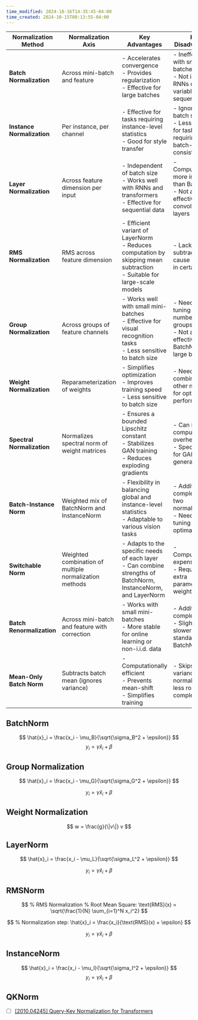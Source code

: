 ```yaml
---
time_modified: 2024-10-16T14:35:45-04:00
time_created: 2024-10-15T08:13:55-04:00
---
```


|**Normalization Method**|**Normalization Axis**|**Key Advantages**|**Key Disadvantages**|**Best Use Case**|
|---|---|---|---|---|
|**Batch Normalization**|Across mini-batch and feature|- Accelerates convergence  <br>- Provides regularization  <br>- Effective for large batches|- Ineffective with small batches  <br>- Not ideal for RNNs or variable-length sequences|CNNs, fully connected layers in vision tasks|
|**Instance Normalization**|Per instance, per channel|- Effective for tasks requiring instance-level statistics  <br>- Good for style transfer|- Ignores global batch statistics  <br>- Less effective for tasks requiring batch-wide consistency|Style transfer, GANs|
|**Layer Normalization**|Across feature dimension per input|- Independent of batch size  <br>- Works well with RNNs and transformers  <br>- Effective for sequential data|- Computationally more intensive than BatchNorm  <br>- Not as effective for convolutional layers|Transformers, RNNs, attention models|
|**RMS Normalization**|RMS across feature dimension|- Efficient variant of LayerNorm  <br>- Reduces computation by skipping mean subtraction  <br>- Suitable for large-scale models|- Lack of mean subtraction can cause instability in certain tasks|Transformers, large models where efficiency is critical|
|**Group Normalization**|Across groups of feature channels|- Works well with small mini-batches  <br>- Effective for visual recognition tasks  <br>- Less sensitive to batch size|- Needs manual tuning of the number of groups  <br>- Not as effective as BatchNorm with large batches|Vision models (ResNets, object detection)|
|**Weight Normalization**|Reparameterization of weights|- Simplifies optimization  <br>- Improves training speed  <br>- Less sensitive to batch size|- Needs to be combined with other methods for optimal performance|Reinforcement learning, generative models|
|**Spectral Normalization**|Normalizes spectral norm of weight matrices|- Ensures a bounded Lipschitz constant  <br>- Stabilizes GAN training  <br>- Reduces exploding gradients|- Can increase computational overhead  <br>- Specialized for GANs, less generalizable|GANs, particularly in the discriminator|
|**Batch-Instance Norm**|Weighted mix of BatchNorm and InstanceNorm|- Flexibility in balancing global and instance-level statistics  <br>- Adaptable to various vision tasks|- Additional complexity with two normalizations  <br>- Needs fine-tuning for optimal balance|Vision tasks like style transfer and object detection|
|**Switchable Norm**|Weighted combination of multiple normalization methods|- Adapts to the specific needs of each layer  <br>- Can combine strengths of BatchNorm, InstanceNorm, and LayerNorm|- Computationally expensive  <br>- Requires extra parameters for weighting|General deep learning models where adaptation is key|
|**Batch Renormalization**|Across mini-batch and feature with correction|- Works with small mini-batches  <br>- More stable for online learning or non-i.i.d. data|- Additional complexity  <br>- Slightly slower than standard BatchNorm|Small-batch training, online learning, RL|
|**Mean-Only Batch Norm**|Subtracts batch mean (ignores variance)|- Computationally efficient  <br>- Prevents mean-shift  <br>- Simplifies training|- Skips variance normalization, less robust for complex data|Large-scale models where variance normalization isn’t crucial|


## BatchNorm


$$
\hat{x}_i = \frac{x_i - \mu_B}{\sqrt{\sigma_B^2 + \epsilon}}
$$
$$
y_i = \gamma \hat{x}_i + \beta
$$





## Group Normalization

$$
\hat{x}_i = \frac{x_i - \mu_G}{\sqrt{\sigma_G^2 + \epsilon}}
$$

$$
y_i = \gamma \hat{x}_i + \beta
$$
##  Weight Normalization


$$
w = \frac{g}{\|v\|} v
$$


## LayerNorm

$$
\hat{x}_i = \frac{x_i - \mu_L}{\sqrt{\sigma_L^2 + \epsilon}}
$$

$$
y_i = \gamma \hat{x}_i + \beta
$$

## RMSNorm

$$
% RMS Normalization
% Root Mean Square:
\text{RMS}(x) = \sqrt{\frac{1}{N} \sum_{i=1}^N x_i^2}
$$

$$
% Normalization step:
\hat{x}_i = \frac{x_i}{\text{RMS}(x) + \epsilon}
$$

$$
% Output with learnable parameters:
y_i = \gamma \hat{x}_i + \beta
$$
## InstanceNorm

$$
\hat{x}_i = \frac{x_i - \mu_I}{\sqrt{\sigma_I^2 + \epsilon}}
$$
$$
y_i = \gamma \hat{x}_i + \beta
$$


## QKNorm
- [ ] [\[2010.04245\] Query-Key Normalization for Transformers](https://arxiv.org/abs/2010.04245)